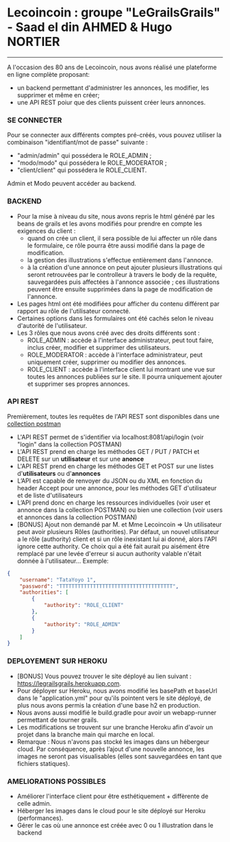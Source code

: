 # Lecoincoin : groupe "LeGrailsGrails" - Saad el din AHMED & Hugo NORTIER
---

A l'occasion des 80 ans de Lecoincoin, nous avons réalisé une plateforme en ligne complète proposant:
- un backend permettant d'administrer les annonces, les modifier, les supprimer et même en créer;
- une API REST poiur que des clients puissent créer leurs annonces.

### SE CONNECTER
Pour se connecter aux différents comptes pré-créés, vous pouvez utiliser la combinaison "identifiant/mot de passe" suivante :
- "admin/admin" qui possédera le ROLE_ADMIN ;
- "modo/modo" qui possédera le ROLE_MODERATOR ;
- "client/client" qui possédera le ROLE_CLIENT.

Admin et Modo peuvent accéder au backend.

### BACKEND
- Pour la mise à niveau du site, nous avons repris le html généré par les beans de grails et les avons modifiés pour prendre en compte les exigences du client :
  - quand on crée un client, il sera possible de lui affecter un rôle dans le formulaire, ce rôle pourra être aussi modifié dans la page de modification.
  - la gestion des illustrations s'effectue entièrement dans l'annonce.
  - à la création d'une annonce on peut ajouter plusieurs illustrations qui seront retrouvées par le controlleur à travers le body de la requête, sauvegardées puis affectées à l'annonce associée ; ces illustrations peuvent être ensuite supprimées dans la page de modification de l'annonce.
- Les pages html ont été modifiées pour afficher du contenu différent par rapport au rôle de l'utilisateur connecté.
- Certaines options dans les formulaires ont été cachés selon le niveau d'autorité de l'utilisateur.
- Les 3 rôles que nous avons créé avec des droits différents sont :
  - ROLE_ADMIN : accède à l'interface administrateur, peut tout faire, inclus créer, modifier et supprimer des utilisateurs.
  - ROLE_MODERATOR : accède à l'interface administrateur, peut uniquement créer, supprimer ou modifier des annonces.
  - ROLE_CLIENT : accède à l'interface client lui montrant une vue sur toutes les annonces publiées sur le site. Il pourra uniquement ajouter et supprimer ses propres annonces.

### API REST
Premièrement, toutes les requêtes de l'API REST sont disponibles dans une [collection postman](https://github.com/Master-2-MIAGE-MBDS/grails-lecoincoin-legrailsgrails/blob/master/Lecoincoin_LeGrailsGrails.postman_collection.json)
- L'API REST permet de s'identifier via localhost:8081/api/login (voir "login" dans la collection POSTMAN)
- L'API REST prend en charge les méthodes GET / PUT / PATCH et DELETE sur un  **utilisateur** et sur une **anonce**
- L'API REST prend en charge les méthodes GET et POST sur une listes d'**utilisateurs** ou d'**annonces**
- L’API est capable de renvoyer du JSON ou du XML en fonction du header Accept pour une annonce, pour les méthodes GET d'utilisateur et de liste d'utilisateurs
- L’API prend donc en charge les ressources individuelles (voir user et annonce dans la collection POSTMAN) ou bien une collection (voir users et annonces dans la collection POSTMAN)
- [BONUS] Ajout non demandé par M. et Mme Lecoincoin => Un utilisateur peut avoir plusieurs Rôles (authorities). Par défaut, un nouvel utilisateur a le rôle (authority) client et si un rôle inexistant lui ai donné, alors l'API ignore cette authority. Ce choix qui a été fait aurait pu aisément être remplacé par une levée d'erreur si aucun authority valable n'était donnée à l'utilisateur... Exemple:
```json
{
    "username": "TataYoyo 1",
    "password": "TTTTTTTTTTTTTTTTTTTTTTTTTTTTTTTTTTTTT",
    "authorities": [
        {
            "authority": "ROLE_CLIENT"
        },
        {
            "authority": "ROLE_ADMIN"
        }
    ]
}
```

### DEPLOYEMENT SUR HEROKU
- [BONUS] Vous pouvez trouver le site déployé au lien suivant : https://legrailsgrails.herokuapp.com.
- Pour déployer sur Heroku, nous avons modifié les basePath et baseUrl dans le "application.yml" pour qu'ils pointent vers le site déployé, de plus nous avons permis la création d'une base h2 en production.
- Nous avons aussi modifié le build.gradle pour avoir un webapp-runner permettant de tourner grails.
- Les modifications se trouvent sur une branche Heroku afin d'avoir un projet dans la branche main qui marche en local.
- Remarque : Nous n'avons pas stocké les images dans un hébergeur cloud. Par conséquence, après l’ajout d'une nouvelle annonce, les images ne seront pas visualisables (elles sont sauvegardées en tant que fichiers statiques).

### AMELIORATIONS POSSIBLES
- Améliorer l'interface client pour être esthétiquement + diffèrente de celle admin.
- Héberger les images dans le cloud pour le site déployé sur Heroku (performances).
- Gérer le cas où une annonce est créée avec 0 ou 1 illustration dans le backend
